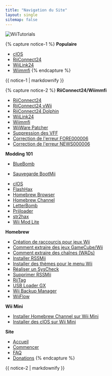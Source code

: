 ```yaml
---
title: "Navigation du Site"
layout: single
sitemap: false
---
```


![WiiTutorials](/images/WiiTutorials.jpg)

{% capture notice-1 %}
**Populaire**

+ [cIOS](cios)
+ [RiiConnect24](riiconnect24)
+ [WiiLink24](wiilink24)
+ [Wiimmfi](wiimmfi)
{% endcapture %}
<div class="notice--info">{{ notice-1 | markdownify }}</div>

{% capture notice-2 %}
**RiiConnect24/Wiimmfi**
+ [RiiConnect24](riiconnect24)
+ [RiiConnect24 vWii](riiconnect24-vwii)
+ [RiiConnect24 Dolphin](riiconnect24-dolphin)
+ [WiiLink24](wiilink24)
+ [Wiimmfi](wiimmfi)
+ [WiiWare Patcher](wiiwarepatcher)
+ [Suppression des VFF](deleting-vffs)
+ [Correction de l'erreur FORE000006](riiconnect24-batteryfix)
+ [Correction de l'erreur NEWS000006](news000006)

**Modding 101**
+ [BlueBomb](bluebomb)
* [Sauvegarde BootMii](bootmii)
+ [cIOS](cios)
+ [FlashHax](flashhax)
+ [Homebrew Browser](hbb)
+ [Homebrew Channel](hbc)
+ [LetterBomb](letterbomb)
+ [Priiloader](priiloader)
+ [str2hax](str2hax)
+ [Wii Mod Lite](wiimodlite)

**Homebrew**
+ [Création de raccourcis pour jeux Wii](wiigsc)
+ [Comment extraire des jeux GameCube/Wii](dump-games)
+ [Comment extraire des chaînes (WADs)](dump-wads)
+ [Installer RSSMii](rssmii)
+ [Installer des thèmes pour le menu Wii](themes)
+ [Réaliser un SysCheck](syscheck)
+ [Supprimer RSSMii](rssmii-remove)
+ [RiiTag](riitag)
+ [USB Loader GX](usbloadergx)
+ [Wii Backup Manager](wiibackupmanager)
+ [WiiFlow](wiiflow)

**Wii Mini**
+ [Installer Homebrew Channel sur Wii Mini](hbc-mini)
+ [Installer des cIOS sur Wii Mini](cios-mini)

**Site**
+ [Accueil](/)
+ [Commencer](Commencer)
+ [FAQ](faq)
+ [Donations](donations)
{% endcapture %}
<div class="notice--primary">{{ notice-2 | markdownify }}</div>
